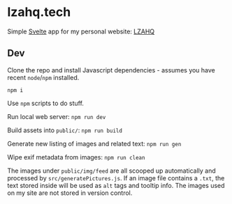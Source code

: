 # lzahq.tech

Simple [Svelte](https://svelte.dev) app for my personal website: [LZAHQ](https://lzahq.tech)


## Dev

Clone the repo and install Javascript dependencies - assumes you have recent `node`/`npm` installed.

`npm i`

Use `npm` scripts to do stuff.

Run local web server: `npm run dev`

Build assets into `public/`: `npm run build`

Generate new listing of images and related text: `npm run gen`

Wipe exif metadata from images: `npm run clean`

The images under `public/img/feed` are all scooped up automatically and processed by `src/generatePictures.js`. If an image file contains a `.txt`, the text stored inside will be used as `alt` tags and tooltip info. The images used on my site are not stored in version control.
